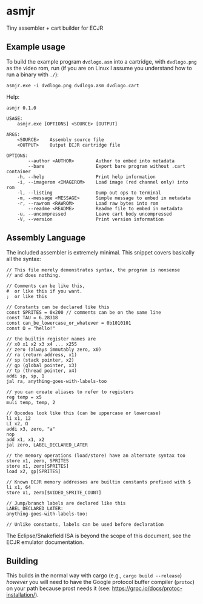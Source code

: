 # asmjr
Tiny assembler + cart builder for ECJR

## Example usage
To build the example program `dvdlogo.asm` into a cartridge, with `dvdlogo.png` as the video rom, run (if you are on Linux I assume you understand how to run a binary with `./`):
```
asmjr.exe -i dvdlogo.png dvdlogo.asm dvdlogo.cart
```

Help:
```
asmjr 0.1.0

USAGE:
    asmjr.exe [OPTIONS] <SOURCE> [OUTPUT]

ARGS:
    <SOURCE>    Assembly source file
    <OUTPUT>    Output ECJR cartridge file

OPTIONS:
        --author <AUTHOR>        Author to embed into metadata
        --bare                   Export bare program without .cart container
    -h, --help                   Print help information
    -i, --imagerom <IMAGEROM>    Load image (red channel only) into rom
    -l, --listing                Dump out ops to terminal
    -m, --message <MESSAGE>      Simple message to embed in metadata
    -r, --rawrom <RAWROM>        Load raw bytes into rom
        --readme <README>        Readme file to embed in metadata
    -u, --uncompressed           Leave cart body uncompressed
    -V, --version                Print version information
```

## Assembly Language
The included assembler is extremely minimal. This snippet covers basically all the syntax:
```
// This file merely demonstrates syntax, the program is nonsense
// and does nothing.

// Comments can be like this,
#  or like this if you want.
;  or like this

// Constants can be declared like this
const SPRITES = 0x200 // comments can be on the same line
const TAU = 6.28318
const can_be_lowercase_or_whatever = 0b1010101
const Ω = "hello!"

// the builtin register names are
// x0 x1 x2 x3 x4 ... x255
// zero (always immutably zero, x0)
// ra (return address, x1)
// sp (stack pointer, x2)
// gp (global pointer, x3)
// tp (thread pointer, x4)
addi sp, sp, 1
jal ra, anything-goes-with-labels-too

// you can create aliases to refer to registers
reg temp = x5
muli temp, temp, 2

// Opcodes look like this (can be uppercase or lowercase)
li x1, 12
LI x2, Ω
addi x3, zero, "a"
nop
add x1, x1, x2
jal zero, LABEL_DECLARED_LATER

// the memory operations (load/store) have an alternate syntax too
store x1, zero, SPRITES
store x1, zero[SPRITES]
load x2, gp[SPRITES]

// Known ECJR memory addresses are builtin constants prefixed with $
li x1, 64
store x1, zero[$VIDEO_SPRITE_COUNT]

// Jump/branch labels are declared like this 
LABEL_DECLARED_LATER:
anything-goes-with-labels-too:

// Unlike constants, labels can be used before declaration
```

The Eclipse/Snakefield ISA is beyond the scope of this document, see the ECJR emulator documentation.

## Building
This builds in the normal way with cargo (e.g., `cargo build --release`) *however* you will need to have
the Google protocol buffer compiler (`protoc`) on your path because prost needs it (see: https://grpc.io/docs/protoc-installation/).
